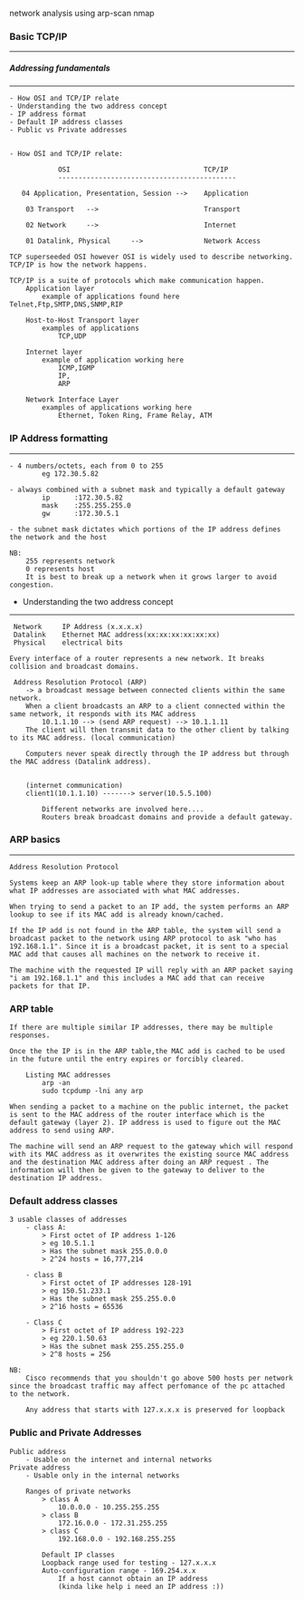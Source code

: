 network analysis using arp-scan nmap

### Basic TCP/IP
-----------------------------
##### Addressing fundamentals
-------------------------------

    - How OSI and TCP/IP relate
    - Understanding the two address concept
    - IP address format
    - Default IP address classes
    - Public vs Private addresses


    - How OSI and TCP/IP relate:

                OSI                                 TCP/IP
                --------------------------------------------

       04 Application, Presentation, Session -->    Application

        03 Transport   -->                          Transport

        02 Network     -->                          Internet

        01 Datalink, Physical     -->               Network Access

    TCP superseeded OSI however OSI is widely used to describe networking. TCP/IP is how the network happens.

    TCP/IP is a suite of protocols which make communication happen.
        Application layer 
            example of applications found here Telnet,Ftp,SMTP,DNS,SNMP,RIP

        Host-to-Host Transport layer 
            examples of applications 
                TCP,UDP
        
        Internet layer
            example of application working here 
                ICMP,IGMP 
                IP,
                ARP
        
        Network Interface Layer
            examples of applications working here
                Ethernet, Token Ring, Frame Relay, ATM


### IP Address formatting
----------------------------
    - 4 numbers/octets, each from 0 to 255
            eg 172.30.5.82

    - always combined with a subnet mask and typically a default gateway
            ip      :172.30.5.82
            mask    :255.255.255.0
            gw      :172.30.5.1 

    - the subnet mask dictates which portions of the IP address defines the network and the host
    
    NB:
        255 represents network
        0 represents host 
        It is best to break up a network when it grows larger to avoid congestion. 



- Understanding the two address concept
------------------------------------------
     
     Network     IP Address (x.x.x.x)
     Datalink    Ethernet MAC address(xx:xx:xx:xx:xx:xx)
     Physical    electrical bits

    Every interface of a router represents a new network. It breaks collision and broadcast domains.  

     Address Resolution Protocol (ARP) 
        -> a broadcast message between connected clients within the same network. 
        When a client broadcasts an ARP to a client connected within the same network, it responds with its MAC address
            10.1.1.10 --> (send ARP request) --> 10.1.1.11 
        The client will then transmit data to the other client by talking to its MAC address. (local communication)

        Computers never speak directly through the IP address but through the MAC address (Datalink address).
        

        (internet communication)
        client1(10.1.1.10) -------> server(10.5.5.100)

            Different networks are involved here.... 
            Routers break broadcast domains and provide a default gateway.

### ARP basics
---------------- 
    Address Resolution Protocol

    Systems keep an ARP look-up table where they store information about what IP addresses are associated with what MAC addresses.

    When trying to send a packet to an IP add, the system performs an ARP lookup to see if its MAC add is already known/cached.

    If the IP add is not found in the ARP table, the system will send a broadcast packet to the network using ARP protocol to ask "who has 192.168.1.1". Since it is a broadcast packet, it is sent to a special MAC add that causes all machines on the network to receive it.

    The machine with the requested IP will reply with an ARP packet saying "i am 192.168.1.1" and this includes a MAC add that can receive packets for that IP.

### ARP table
    If there are multiple similar IP addresses, there may be multiple responses.
    
    Once the the IP is in the ARP table,the MAC add is cached to be used in the future until the entry expires or forcibly cleared.

        Listing MAC addresses
            arp -an
            sudo tcpdump -lni any arp

    When sending a packet to a machine on the public internet, the packet is sent to the MAC address of the router interface which is the default gateway (layer 2). IP address is used to figure out the MAC address to send using ARP.

    The machine will send an ARP request to the gateway which will respond with its MAC address as it overwrites the existing source MAC address and the destination MAC address after doing an ARP request . The information will then be given to the gateway to deliver to the destination IP address. 


### Default address classes
    3 usable classes of addresses
        - class A:
            > First octet of IP address 1-126
            > eg 10.5.1.1
            > Has the subnet mask 255.0.0.0
            > 2^24 hosts = 16,777,214

        - class B
            > First octet of IP addresses 128-191
            > eg 150.51.233.1
            > Has the subnet mask 255.255.0.0
            > 2^16 hosts = 65536

        - Class C
            > First octet of IP address 192-223
            > eg 220.1.50.63
            > Has the subnet mask 255.255.255.0
            > 2^8 hosts = 256 

    NB: 
        Cisco recommends that you shouldn't go above 500 hosts per network since the broadcast traffic may affect perfomance of the pc attached to the network.  

        Any address that starts with 127.x.x.x is preserved for loopback


### Public and Private Addresses

    Public address
        - Usable on the internet and internal networks
    Private address
        - Usable only in the internal networks

        Ranges of private networks
            > class A
                10.0.0.0 - 10.255.255.255
            > class B
                172.16.0.0 - 172.31.255.255
            > class C
                192.168.0.0 - 192.168.255.255
            
            Default IP classes
            Loopback range used for testing - 127.x.x.x
            Auto-configuration range - 169.254.x.x   
                If a host cannot obtain an IP address
                (kinda like help i need an IP address :))

                